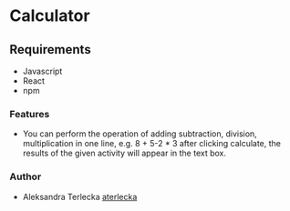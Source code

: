 # Calculator

## Requirements
* Javascript
* React 
* npm

### Features

* You can perform the operation of adding subtraction, division, multiplication in one line, e.g. 8 + 5-2 * 3
  after clicking calculate, the results of the given activity will appear in the text box.

### Author
* Aleksandra Terlecka  [aterlecka](https://github.com/aterlecka)